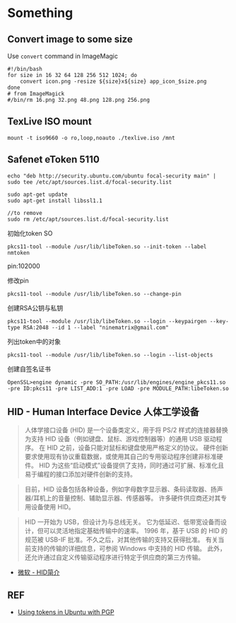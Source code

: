  # Something

## Convert image to some size

Use `convert` command in ImageMagic
```shell
#!/bin/bash
for size in 16 32 64 128 256 512 1024; do
    convert icon.png -resize ${size}x${size} app_icon_$size.png
done
# from ImageMagick 
#/bin/rm 16.png 32.png 48.png 128.png 256.png

```

## TexLive ISO mount

```shell
mount -t iso9660 -o ro,loop,noauto ./texlive.iso /mnt

```


## Safenet eToken 5110

```
echo "deb http://security.ubuntu.com/ubuntu focal-security main" | sudo tee /etc/apt/sources.list.d/focal-security.list

sudo apt-get update
sudo apt-get install libssl1.1

//to remove 
sudo rm /etc/apt/sources.list.d/focal-security.list

```

初始化token SO
```
pkcs11-tool --module /usr/lib/libeToken.so --init-token --label nmtoken
```

pin:102000

修改pin
```
pkcs11-tool --module /usr/lib/libeToken.so --change-pin
```

创建RSA公钥与私钥
```
pkcs11-tool --module /usr/lib/libeToken.so --login --keypairgen --key-type RSA:2048 --id 1 --label "ninematrix@gmail.com"
```

列出token中的对象
```
pkcs11-tool --module /usr/lib/libeToken.so --login --list-objects
```

创建自签名证书
```
OpenSSL>engine dynamic -pre SO_PATH:/usr/lib/engines/engine_pkcs11.so -pre ID:pkcs11 -pre LIST_ADD:1 -pre LOAD -pre MODULE_PATH:libeToken.so

```


## HID - Human Interface Device 人体工学设备
> 人体学接口设备 (HID) 是一个设备类定义，用于将 PS/2 样式的连接器替换为支持 HID 设备（例如键盘、鼠标、游戏控制器等）的通用 USB 驱动程序。 在 HID 之前，设备只能对鼠标和键盘使用严格定义的协议。 硬件创新要求使用现有协议重载数据，或使用其自己的专用驱动程序创建非标准硬件。 HID 为这些“启动模式”设备提供了支持，同时通过可扩展、标准化且易于编程的接口添加对硬件创新的支持。

> 目前，HID 设备包括各种设备，例如字母数字显示器、条码读取器、扬声器/耳机上的音量控制、辅助显示器、传感器等。 许多硬件供应商还对其专用设备使用 HID。

> HID 一开始为 USB，但设计为与总线无关。 它为低延迟、低带宽设备而设计，但可以灵活地指定基础传输中的速率。 1996 年，基于 USB 的 HID 的规范被 USB-IF 批准。不久之后，对其他传输的支持又获得批准。 有关当前支持的传输的详细信息，可参阅 Windows 中支持的 HID 传输。 此外，还允许通过自定义传输驱动程序进行特定于供应商的第三方传输。

- [微软 - HID简介](https://learn.microsoft.com/zh-cn/windows-hardware/drivers/hid/)

## REF
- [Using tokens in Ubuntu with PGP](https://craftware.xyz/securitybricks/2017/07/17/using-tokens-in-Ubuntu-with-pgp.html)

